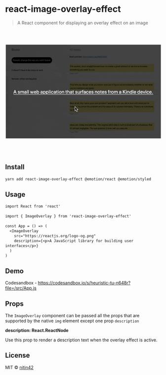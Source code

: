 # react-image-overlay-effect

> A React component for displaying an overlay effect on an image

<br/>
<br/>

<p align="center">
  <img src="./example.gif" />
</p>

<br/>
<br/>

## Install

```bash
yarn add react-image-overlay-effect @emotion/react @emotion/styled
```

## Usage

```tsx
import React from 'react'

import { ImageOverlay } from 'react-image-overlay-effect'

const App = () => (
  <ImageOverlay
    src="https://reactjs.org/logo-og.png"
    description={<p>A JavaScript library for building user interfaces</p>}
  )
)
```

## Demo

Codesandbox - https://codesandbox.io/s/heuristic-tu-n648r?file=/src/App.js

## Props

The `ImageOverlay` component can be passed all the props that are supported by the native `img` element except one prop `description`

**description: React.ReactNode**

Use this prop to render a description text when the overlay effect is active.

## License

MIT © [nitin42](https://github.com/nitin42)
